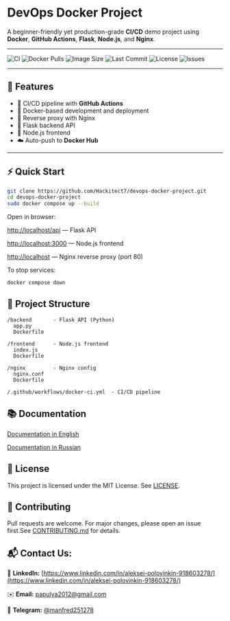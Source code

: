 # DevOps Docker Project

A beginner-friendly yet production-grade **CI/CD** demo project using **Docker**, **GitHub Actions**, **Flask**, **Node.js**, and **Nginx**.

---

![CI](https://github.com/Hackitect7/devops-docker-project/actions/workflows/docker-ci.yml/badge.svg) ![Docker Pulls](https://img.shields.io/docker/pulls/hackitect7/flask-api) ![Image Size](https://img.shields.io/docker/image-size/hackitect7/flask-api/latest) ![Last Commit](https://img.shields.io/github/last-commit/Hackitect7/devops-docker-project) ![License](https://img.shields.io/github/license/Hackitect7/devops-docker-project) ![Issues](https://img.shields.io/github/issues/Hackitect7/devops-docker-project)

---

## 🚀 Features

- 🔧 CI/CD pipeline with **GitHub Actions**
- 🐳 Docker-based development and deployment
- 🔁 Reverse proxy with Nginx
- 🐍 Flask backend API
- 🚀 Node.js frontend
- ☁️ Auto-push to **Docker Hub**

---

## ⚡ Quick Start

```bash
git clone https://github.com/Hackitect7/devops-docker-project.git
cd devops-docker-project
sudo docker compose up --build
```

Open in browser:

<http://localhost/api> — Flask API

<http://localhost:3000> — Node.js frontend

<http://localhost> — Nginx reverse proxy (port 80)

To stop services:

```bash
docker compose down
```

## 🧩 Project Structure

```text
/backend       - Flask API (Python)
  app.py
  Dockerfile

/frontend      - Node.js frontend
  index.js
  Dockerfile

/nginx         - Nginx config
  nginx.conf
  Dockerfile

/.github/workflows/docker-ci.yml  - CI/CD pipeline
```

## 📚 Documentation

[Documentation in English](./docs/en/SUMMARY.md)

[Documentation in Russian](./docs/ru/SUMMARY.ru.md)

## 📄 License

This project is licensed under the MIT License. See [LICENSE](LICENSE).

## 🤝 Contributing

Pull requests are welcome. For major changes, please open an issue first.See [CONTRIBUTING.md](CONTRIBUTING.md) for details.

## 📬 **Contact Us:**

💼 **LinkedIn:** [https://www.linkedin.com/in/aleksei-polovinkin-918603278/](https://www.linkedin.com/in/aleksei-polovinkin-918603278/)

✉️ **Email:** [papulya2012@gmail.com](mailto:papulya2012@gmail.com)

💬 **Telegram:** [@manfred251278](https://t.me/Manfred251278)
